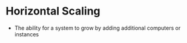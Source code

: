 # Horizontal Scaling

- The ability for a system to grow by adding additional computers or instances
